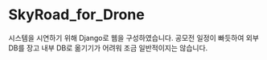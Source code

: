 # SkyRoad_for_Drone

시스템을 시연하기 위해 Django로 웹을 구성하였습니다.
공모전 일정이 빠듯하여 외부 DB를 장고 내부 DB로 옮기기가 어려워 조금 일반적이지는 않습니다.
